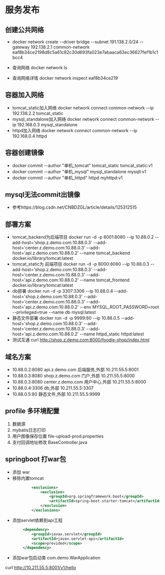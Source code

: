 # 服务发布

## 创建公共网络
* docker network create --driver bridge --subnet 191.138.2.0/24 --gateway 192.138.2.1 common-network
  eaf8b34ce2198d8c5a61c82c30d693fa023e7abaaca63ec36627fef1b1c1bcc4
  
* 查询网络 docker network ls
* 查询网络详情 docker network inspect eaf8b34ce219

## 容器加入网络
* tomcat_static加入网络 docker network connect common-network --ip 192.138.2.2 tomcat_static
* mysql_standalone加入网络 docker network connect common-network --ip 192.168.0.3 mysql_standalone
* httpd加入网络 docker network connect common-network --ip 192.168.0.4 httpd

## 容器创建镜像
* docker commit --author "单机_tomcat" tomcat_static tomcat_static:v1
* docker commit --author "单机_mysql" mysql_standalone mysqll:v1
* docker commit --author "单机_httpd" httpd myhttpd:v1

## mysql无法commit出镜像
* 参考https://blog.csdn.net/CNBDZGL/article/details/125312515

## 部署方案
* tomcat_backend为后端项目
  docker run -d -p 8001:8080 --ip 10.88.0.2 --add-host='shop.z.demo.com:10.88.0.3' --add-host='center.z.demo.com:10.88.0.3' --add-host='api.z.demo.com:10.88.0.2' --name tomcat_backend docker.io/library/tomcat:latest
* tomcat_static为 前端项目
  docker run -d -p 8000:8080 --ip 10.88.0.3 --add-host='shop.z.demo.com:10.88.0.3' --add-host='center.z.demo.com:10.88.0.3' --add-host='api.z.demo.com:10.88.0.2' --name tomcat_frontend docker.io/library/tomcat:latest
* db部署
  docker run -d -p 3307:3306 --ip 10.88.0.4 --add-host='shop.z.demo.com:10.88.0.3' --add-host='center.z.demo.com:10.88.0.3' --add-host='api.z.demo.com:10.88.0.2' --env MYSQL_ROOT_PASSWORD=root --privileged=true --name db mysql:latest
* 静态文件部署
  docker run -d -p 9999:80 --ip 10.88.0.5 --add-host='shop.z.demo.com:10.88.0.3' --add-host='center.z.demo.com:10.88.0.3' --add-host='api.z.demo.com:10.88.0.2' --name httpd_static httpd:latest
* 测试互通
  curl http://shop.z.demo.com:8000/foodie-shop/index.html
## 域名方案
* 10.88.0.2:8080 api.z.demo.com 后端服务,外部 10.211.55.5:8001
* 10.88.0.3:8080 shop.z.demo.com 门户,外部 10.211.55.5:8000
* 10.88.0.3:8080 center.z.demo.com 用户中心,外部 10.211.55.5:8000
* 10.88.0.4:3306 db,外部 10.211.55.5:3307
* 10.88.0.5:80 静态文件,外部 10.211.55.5:9999 

## profile 多环境配置
1. 数据源
2. mybatis日志打印
3. 用户图像保存位置 file-upload-prod.properties
4. 支付回调地址修改 BaseController.java

## springboot 打war包
* 添加 <packaging>war</packaging>
* 移除内置tomcat
```xml
            <exclusions>
                <exclusion>
                    <groupId>org.springframework.boot</groupId>
                    <artifactId>spring-boot-starter-tomcat</artifactId>
                </exclusion>
            </exclusions>
```
* 添加servlet依赖到api工程
```xml
        <dependency>
            <groupId>javax.servlet</groupId>
            <artifactId>javax.servlet-api</artifactId>
            <scope>provided</scope>
        </dependency>
```
* 添加war包启动类 com.demo.WarApplication



curl http://10.211.55.5:8001/v1/hello


